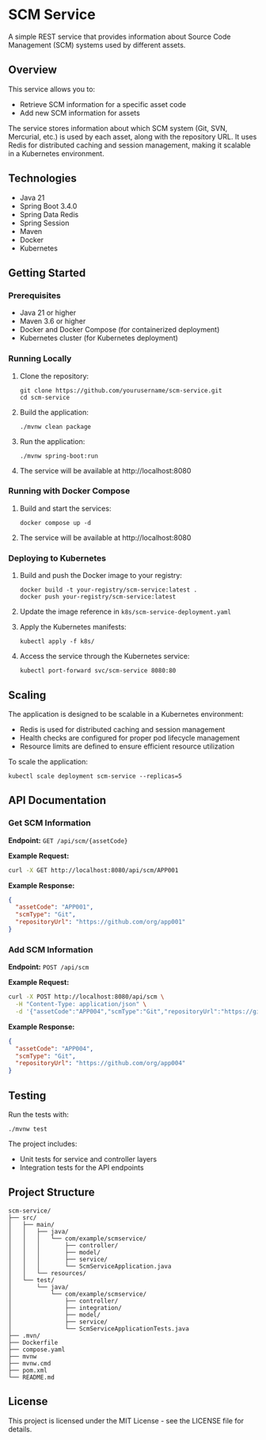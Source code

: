 # SCM Service

A simple REST service that provides information about Source Code Management (SCM) systems used by different assets.

## Overview

This service allows you to:
- Retrieve SCM information for a specific asset code
- Add new SCM information for assets

The service stores information about which SCM system (Git, SVN, Mercurial, etc.) is used by each asset, along with the repository URL. It uses Redis for distributed caching and session management, making it scalable in a Kubernetes environment.

## Technologies

- Java 21
- Spring Boot 3.4.0
- Spring Data Redis
- Spring Session
- Maven
- Docker
- Kubernetes

## Getting Started

### Prerequisites

- Java 21 or higher
- Maven 3.6 or higher
- Docker and Docker Compose (for containerized deployment)
- Kubernetes cluster (for Kubernetes deployment)

### Running Locally

1. Clone the repository:
   ```
   git clone https://github.com/yourusername/scm-service.git
   cd scm-service
   ```

2. Build the application:
   ```
   ./mvnw clean package
   ```

3. Run the application:
   ```
   ./mvnw spring-boot:run
   ```

4. The service will be available at http://localhost:8080

### Running with Docker Compose

1. Build and start the services:
   ```
   docker compose up -d
   ```

2. The service will be available at http://localhost:8080

### Deploying to Kubernetes

1. Build and push the Docker image to your registry:
   ```
   docker build -t your-registry/scm-service:latest .
   docker push your-registry/scm-service:latest
   ```

2. Update the image reference in `k8s/scm-service-deployment.yaml`

3. Apply the Kubernetes manifests:
   ```
   kubectl apply -f k8s/
   ```

4. Access the service through the Kubernetes service:
   ```
   kubectl port-forward svc/scm-service 8080:80
   ```

## Scaling

The application is designed to be scalable in a Kubernetes environment:

- Redis is used for distributed caching and session management
- Health checks are configured for proper pod lifecycle management
- Resource limits are defined to ensure efficient resource utilization

To scale the application:

```
kubectl scale deployment scm-service --replicas=5
```

## API Documentation

### Get SCM Information

**Endpoint:** `GET /api/scm/{assetCode}`

**Example Request:**
```bash
curl -X GET http://localhost:8080/api/scm/APP001
```

**Example Response:**
```json
{
  "assetCode": "APP001",
  "scmType": "Git",
  "repositoryUrl": "https://github.com/org/app001"
}
```

### Add SCM Information

**Endpoint:** `POST /api/scm`

**Example Request:**
```bash
curl -X POST http://localhost:8080/api/scm \
  -H "Content-Type: application/json" \
  -d '{"assetCode":"APP004","scmType":"Git","repositoryUrl":"https://github.com/org/app004"}'
```

**Example Response:**
```json
{
  "assetCode": "APP004",
  "scmType": "Git",
  "repositoryUrl": "https://github.com/org/app004"
}
```

## Testing

Run the tests with:
```
./mvnw test
```

The project includes:
- Unit tests for service and controller layers
- Integration tests for the API endpoints

## Project Structure

```
scm-service/
├── src/
│   ├── main/
│   │   ├── java/
│   │   │   └── com/example/scmservice/
│   │   │       ├── controller/
│   │   │       ├── model/
│   │   │       ├── service/
│   │   │       └── ScmServiceApplication.java
│   │   └── resources/
│   └── test/
│       └── java/
│           └── com/example/scmservice/
│               ├── controller/
│               ├── integration/
│               ├── model/
│               ├── service/
│               └── ScmServiceApplicationTests.java
├── .mvn/
├── Dockerfile
├── compose.yaml
├── mvnw
├── mvnw.cmd
├── pom.xml
└── README.md
```

## License

This project is licensed under the MIT License - see the LICENSE file for details.

